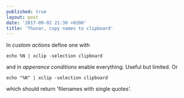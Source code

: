 ```yaml
---
published: true
layout: post
date: '2017-09-02 21:30 +0200'
title: 'Thunar, copy names to clipboard'
---
```

In *custom actions* define one with

    echo %N | xclip -selection clipboard
    
and in *apperance conditions* enable everything. Useful but limited. Or

    echo "%N" | xclip -selection clipboard
    
which should return 'filenames with single quotes'.

